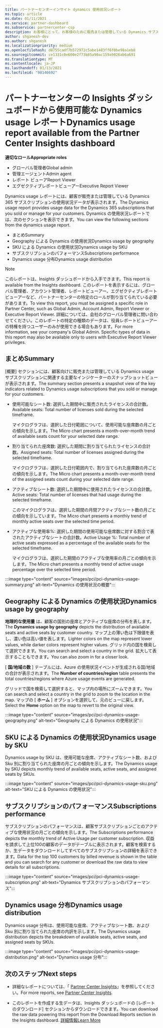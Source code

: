 ```yaml
---
title: パートナーセンターインサイト dynamics 使用状況レポート
ms.topic: article
ms.date: 01/11/2021
ms.service: partner-dashboard
ms.subservice: partnercenter-csp
description: お客様にとって、お客様のために販売または管理している Dynamics サブスクリプションの使用に関して、何をしているかをご確認ください。
author: shganesh-dev
ms.author: shganesh
ms.localizationpriority: medium
ms.openlocfilehash: d8755cadf7b572972c5abe1483ff6f0be98a1eb8
ms.sourcegitcommit: ce1331c0e600e2f73b85a90ac159a9026ab6a691
ms.translationtype: MT
ms.contentlocale: ja-JP
ms.lasthandoff: 01/13/2021
ms.locfileid: "98146692"
---
```

# <a name="dynamics-usage-report-available-from-the-partner-center-insights-dashboard"></a><span data-ttu-id="5e5f9-103">パートナーセンターの Insights ダッシュボードから使用可能な Dynamics usage レポート</span><span class="sxs-lookup"><span data-stu-id="5e5f9-103">Dynamics usage report available from the Partner Center Insights dashboard</span></span>

<span data-ttu-id="5e5f9-104">**適切なロール**</span><span class="sxs-lookup"><span data-stu-id="5e5f9-104">**Appropriate roles**</span></span>
- <span data-ttu-id="5e5f9-105">グローバル管理者</span><span class="sxs-lookup"><span data-stu-id="5e5f9-105">Global admin</span></span>
- <span data-ttu-id="5e5f9-106">管理エージェント</span><span class="sxs-lookup"><span data-stu-id="5e5f9-106">Admin agent</span></span>
- <span data-ttu-id="5e5f9-107">レポート ビューア</span><span class="sxs-lookup"><span data-stu-id="5e5f9-107">Report Viewer</span></span>
- <span data-ttu-id="5e5f9-108">エグゼクティブレポートビューアー</span><span class="sxs-lookup"><span data-stu-id="5e5f9-108">Executive Report Viewer</span></span>

<span data-ttu-id="5e5f9-109">Dynamics usage レポートには、顧客が販売または管理している Dynamics 365 サブスクリプションの使用状況データが表示されます。</span><span class="sxs-lookup"><span data-stu-id="5e5f9-109">The Dynamics usage report provides usage data for the Dynamics 365 subscriptions that you sold or manage for your customers.</span></span> <span data-ttu-id="5e5f9-110">Dynamics の使用状況レポートでは、次のセクションを表示できます。</span><span class="sxs-lookup"><span data-stu-id="5e5f9-110">You can view the following sections from the dynamics usage report.</span></span>

- <span data-ttu-id="5e5f9-111">まとめ</span><span class="sxs-lookup"><span data-stu-id="5e5f9-111">Summary</span></span>
- <span data-ttu-id="5e5f9-112">Geography による Dynamics の使用状況</span><span class="sxs-lookup"><span data-stu-id="5e5f9-112">Dynamics usage by geography</span></span>
- <span data-ttu-id="5e5f9-113">SKU による Dynamics の使用状況</span><span class="sxs-lookup"><span data-stu-id="5e5f9-113">Dynamics usage by SKU</span></span>
- <span data-ttu-id="5e5f9-114">サブスクリプションのパフォーマンス</span><span class="sxs-lookup"><span data-stu-id="5e5f9-114">Subscriptions performance</span></span>
- <span data-ttu-id="5e5f9-115">Dynamics usage 分布</span><span class="sxs-lookup"><span data-stu-id="5e5f9-115">Dynamics usage distribution</span></span>

 > [!NOTE]
 > <span data-ttu-id="5e5f9-116">このレポートは、Insights ダッシュボードから入手できます。</span><span class="sxs-lookup"><span data-stu-id="5e5f9-116">This report is available from the Insights dashboard.</span></span> <span data-ttu-id="5e5f9-117">このレポートを表示するには、グローバル管理者、アカウント管理者、レポートビューアー、エグゼクティブレポートビューアーなど、パートナーセンターの特定のロールが割り当てられている必要があります。</span><span class="sxs-lookup"><span data-stu-id="5e5f9-117">To view this report, you must be assigned a specific role in Partner Center, such as Global Admin, Account Admin, Report Viewer or Executive Report Viewer.</span></span> <span data-ttu-id="5e5f9-118">詳細については、会社のグローバル管理者に問い合わせてください。このレポートの特定の種類のデータは、役員レポートビューアーの特権を持つユーザーのみが使用できる場合もあります。</span><span class="sxs-lookup"><span data-stu-id="5e5f9-118">For more information, see your company's Global Admin. Specific types of data in this report may also be available only to users with Executive Report Viewer privileges.</span></span>

## <a name="summary"></a><span data-ttu-id="5e5f9-119">まとめ</span><span class="sxs-lookup"><span data-stu-id="5e5f9-119">Summary</span></span>

<span data-ttu-id="5e5f9-120">[概要] セクションには、顧客向けに販売または管理している Dynamics usage サブスクリプションに関連する主要なインジケーターのスナップショットビューが表示されます。</span><span class="sxs-lookup"><span data-stu-id="5e5f9-120">The summary section presents a snapshot view of the key indicators related to Dynamics usage subscriptions that you sold or manage for your customers.</span></span>  

- <span data-ttu-id="5e5f9-121">使用可能なシート数: 選択した期間中に販売されたライセンスの合計数。</span><span class="sxs-lookup"><span data-stu-id="5e5f9-121">Available seats: Total number of licenses sold during the selected timeframe.</span></span>

   <span data-ttu-id="5e5f9-122">マイクログラフは、選択した日付範囲について、使用可能な座席数の月ごとの傾向を示します。</span><span class="sxs-lookup"><span data-stu-id="5e5f9-122">The Micro chart presents a month-over-month trend of available seats count for your selected date range.</span></span>

- <span data-ttu-id="5e5f9-123">割り当てられた座席数: 選択した期間に割り当てられたライセンスの合計数。</span><span class="sxs-lookup"><span data-stu-id="5e5f9-123">Assigned seats: Total number of licenses assigned during the selected timeframe.</span></span>

   <span data-ttu-id="5e5f9-124">マイクログラフは、選択した日付範囲内で、割り当てられた座席数の月ごとの傾向を示します。</span><span class="sxs-lookup"><span data-stu-id="5e5f9-124">The Micro chart presents a month-over-month trend of the assigned seats count during your selected date range.</span></span>

- <span data-ttu-id="5e5f9-125">アクティブなシート数: 選択した期間中に使用されたライセンスの合計数。</span><span class="sxs-lookup"><span data-stu-id="5e5f9-125">Active seats: Total number of licenses that had usage during the selected timeframe.</span></span> 

   <span data-ttu-id="5e5f9-126">このマイクログラフは、選択した期間の月間アクティブなシート数の月ごとの傾向を示しています。</span><span class="sxs-lookup"><span data-stu-id="5e5f9-126">The Micro chart presents a monthly trend of monthly active seats over the selected time period.</span></span>

- <span data-ttu-id="5e5f9-127">アクティブな使用率%: 選択した期間の使用可能な座席数に対する割合で表されたアクティブなシートの合計数。</span><span class="sxs-lookup"><span data-stu-id="5e5f9-127">Active Usage %: Total number of active seats expressed as a percentage of the available seats for the selected timeframe.</span></span> 

   <span data-ttu-id="5e5f9-128">マイクログラフは、選択した期間のアクティブな使用率の月ごとの傾向を示します。</span><span class="sxs-lookup"><span data-stu-id="5e5f9-128">The Micro chart presents a monthly trend of active usage percentage over the selected time period.</span></span>

:::image type="content" source="images/pci/pci-dynamics-usage-summary.png" alt-text="Dynamics の使用状況の概要":::

## <a name="dynamics-usage-by-geography"></a><span data-ttu-id="5e5f9-130">Geography による Dynamics の使用状況</span><span class="sxs-lookup"><span data-stu-id="5e5f9-130">Dynamics usage by geography</span></span>

<span data-ttu-id="5e5f9-131">**地理的な使用量** は、顧客の国別の座席とアクティブな座席の分布を表します。</span><span class="sxs-lookup"><span data-stu-id="5e5f9-131">The **Dynamics usage by geography** depicts the distribution of available seats and active seats by customer country.</span></span> <span data-ttu-id="5e5f9-132">マップ上の薄い色は下限値を表し、濃い色は高い値を表します。</span><span class="sxs-lookup"><span data-stu-id="5e5f9-132">Lighter colors on the map represent lower values, while darker colors represent higher values.</span></span> <span data-ttu-id="5e5f9-133">グリッド内の国を検索して選択できます。</span><span class="sxs-lookup"><span data-stu-id="5e5f9-133">You can search and select a country in the grid.</span></span> <span data-ttu-id="5e5f9-134">拡大して表示することもできます。</span><span class="sxs-lookup"><span data-stu-id="5e5f9-134">You can also zoom in for a closer look.</span></span>

<span data-ttu-id="5e5f9-135">[ **国/地域の数** ] テーブルには、Azure の使用状況イベントが生成される国/地域の合計が表示されます。</span><span class="sxs-lookup"><span data-stu-id="5e5f9-135">The **Number of countries/region** table presents the total countries/regions where Azure usage events are generated.</span></span>

<span data-ttu-id="5e5f9-136">グリッドで国を検索して選択すると、マップ内の場所にズームできます。</span><span class="sxs-lookup"><span data-stu-id="5e5f9-136">You can search and select a country in the grid to zoom to the location in the map.</span></span> <span data-ttu-id="5e5f9-137">マップの [ **ホーム** ] オプションを選択して、元のビューに戻します。</span><span class="sxs-lookup"><span data-stu-id="5e5f9-137">Select the **Home** option on the map to revert to the original view.</span></span>

:::image type="content" source="images/pci/pci-dynamics-usage-geography.png" alt-text="Geography による Dynamics の使用状況":::

## <a name="dynamics-usage-by-sku"></a><span data-ttu-id="5e5f9-139">SKU による Dynamics の使用状況</span><span class="sxs-lookup"><span data-stu-id="5e5f9-139">Dynamics usage by SKU</span></span>

<span data-ttu-id="5e5f9-140">Dynamics usage by SKU は、使用可能な座席、アクティブなシート数、および Sku 別に割り当てられた座席の月ごとの傾向を示します。</span><span class="sxs-lookup"><span data-stu-id="5e5f9-140">The Dynamics usage by SKU depicts monthly trend of available seats, active seats, and assigned seats by SKUs.</span></span>

:::image type="content" source="images/pci/pci-dynamics-usage-sku.png" alt-text="SKU による Dynamics の使用状況":::

## <a name="subscriptions-performance"></a><span data-ttu-id="5e5f9-142">サブスクリプションのパフォーマンス</span><span class="sxs-lookup"><span data-stu-id="5e5f9-142">Subscriptions performance</span></span>

<span data-ttu-id="5e5f9-143">サブスクリプションのパフォーマンスは、顧客サブスクリプションごとのアクティブな使用状況の月ごとの傾向を示します。</span><span class="sxs-lookup"><span data-stu-id="5e5f9-143">The Subscriptions performance depicts the monthly trend of Active Usage per customer subscription.</span></span> <span data-ttu-id="5e5f9-144">収益を請求して上位100の顧客のデータがテーブルに表示されます。顧客を検索するか、生データをダウンロードしてすべてのサブスクリプションの詳細を表示できます。</span><span class="sxs-lookup"><span data-stu-id="5e5f9-144">Data for the top 100 customers by billed revenue is shown in the table and you can search for any customer or download the raw data to view details for all subscriptions.</span></span>

:::image type="content" source="images/pci/pci-dynamics-usage-subscription.png" alt-text="Dynamics サブスクリプションのパフォーマンス":::

## <a name="dynamics-usage-distribution"></a><span data-ttu-id="5e5f9-146">Dynamics usage 分布</span><span class="sxs-lookup"><span data-stu-id="5e5f9-146">Dynamics usage distribution</span></span>

<span data-ttu-id="5e5f9-147">Dynamics usage 分布は、使用可能な座席、アクティブなシート数、および Sku 別に割り当てられた座席の内訳を示します。</span><span class="sxs-lookup"><span data-stu-id="5e5f9-147">The Dynamics usage distribution depicts the breakdown of available seats, active seats, and assigned seats by SKUs.</span></span>

:::image type="content" source="images/pci/pci-dynamics-usage-distribution.png" alt-text="Dynamics usage 分布":::

## <a name="next-steps"></a><span data-ttu-id="5e5f9-149">次のステップ</span><span class="sxs-lookup"><span data-stu-id="5e5f9-149">Next steps</span></span>

- <span data-ttu-id="5e5f9-150">詳細なレポートについては、「 [Partner Center Insights](partner-center-insights.md)」を参照してください。</span><span class="sxs-lookup"><span data-stu-id="5e5f9-150">For more reports, see [Partner Center Insights](partner-center-insights.md).</span></span>

- <span data-ttu-id="5e5f9-151">このレポートを作成する生データは、Insights ダッシュボードの [レポートのダウンロード] セクションからダウンロードできます。</span><span class="sxs-lookup"><span data-stu-id="5e5f9-151">You can download the raw data powering this report from the Download Reports section in the Insights dashboard.</span></span> [<span data-ttu-id="5e5f9-152">詳細情報</span><span class="sxs-lookup"><span data-stu-id="5e5f9-152">Learn More</span></span>](pci-download-reports.md) 
